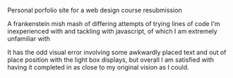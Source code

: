 Personal porfolio site for a web design course resubmission

A frankenstein mish mash of differing attempts of trying lines of code I'm inexperienced with and tackling with javascript, of which I am extremely unfamiliar with

It has the odd visual error involving some awkwardly placed text and out of place position with the light box displays, but overall I am satisfied with having it completed in as close
to my original vision as I could.
